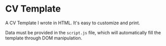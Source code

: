 # CV Template

A CV Template I wrote in HTML. It's easy to customize and print.

Data must be provided in the `script.js` file, which will automatically fill the template through DOM manipulation.
